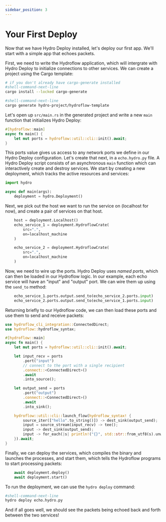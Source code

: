 ```yaml
---
sidebar_position: 3
---
```


# Your First Deploy
Now that we have Hydro Deploy installed, let's deploy our first app. We'll start with a simple app that echoes packets.

First, we need to write the Hydroflow application, which will intergrate with Hydro Deploy to initialize connections to other services. We can create a project using the Cargo template:

```bash
# if you don't already have cargo-generate installed
#shell-command-next-line
cargo install --locked cargo-generate

#shell-command-next-line
cargo generate hydro-project/hydroflow-template
```

Let's open up `src/main.rs` in the generated project and write a new `main` function that initializes Hydro Deploy:

```rust
#[hydroflow::main]
async fn main() {
    let mut ports = hydroflow::util::cli::init().await;
}
```

This ports value gives us access to any network ports we define in our Hydro Deploy configuration. Let's create that next, in a `echo.hydro.py` file. A Hydro Deploy script consists of an asynchronous `main` function which can interactively create and destroy services. We start by creating a new deployment, which tracks the active resources and services:

```python
import hydro

async def main(args):
    deployment = hydro.Deployment()
```

Next, we pick out the host we want to run the service on (localhost for now), and create a pair of services on that host.

```python
    host = deployment.Localhost()
    echo_service_1 = deployment.HydroflowCrate(
        src=".",
        on=localhost_machine
    )

    echo_service_2 = deployment.HydroflowCrate(
        src=".",
        on=localhost_machine
    )
```

Now, we need to wire up the ports. Hydro Deploy uses _named ports_, which can then be loaded in our Hydroflow logic. In our example, each echo service will have an "input" and "output" port. We can wire them up using the `send_to` method:

```python
    echo_service_1.ports.output.send_to(echo_service_2.ports.input)
    echo_service_2.ports.output.send_to(echo_service_1.ports.input)
```

Returning briefly to our Hydroflow code, we can then load these ports and use them to send and receive packets:

```rust
use hydroflow_cli_integration::ConnectedDirect;
use hydroflow::hydroflow_syntax;

#[hydroflow::main]
async fn main() {
    let mut ports = hydroflow::util::cli::init().await;

    let input_recv = ports
        .port("input")
        // connect to the port with a single recipient
        .connect::<ConnectedDirect>() 
        .await
        .into_source();

    let output_send = ports
        .port("output")
        .connect::<ConnectedDirect>() 
        .await
        .into_sink();

    hydroflow::util::cli::launch_flow(hydroflow_syntax! {
        source_iter(["hello".to_string()]) -> dest_sink(output_send);
        input = source_stream(input_recv) -> tee();
        input -> dest_sink(output_send);
        input -> for_each(|s| println!("{}", std::str::from_utf8(s).unwrap()));
    }).await;
}
```

Finally, we can deploy the services, which compiles the binary and launches the processes, and start them, which tells the Hydroflow programs to start processing packets:

```python
    await deployment.deploy()
    await deployment.start()
```

To run the deployment, we can use the `hydro deploy` command:

```bash
#shell-command-next-line
hydro deploy echo.hydro.py
```

And if all goes well, we should see the packets being echoed back and forth between the two services!
